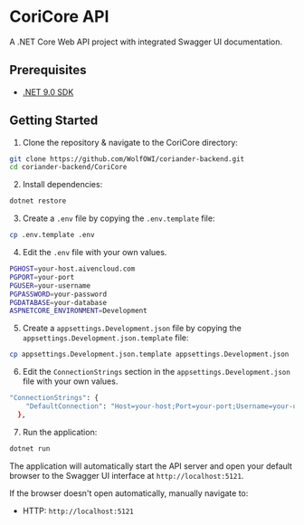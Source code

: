 # CoriCore API

A .NET Core Web API project with integrated Swagger UI documentation.

## Prerequisites

- [.NET 9.0 SDK](https://dotnet.microsoft.com/download/dotnet/9.0)

## Getting Started

1. Clone the repository & navigate to the CoriCore directory:

```bash
git clone https://github.com/WolfOWI/coriander-backend.git
cd coriander-backend/CoriCore
```

2. Install dependencies:

```bash
dotnet restore
```

3. Create a `.env` file by copying the `.env.template` file:

```bash
cp .env.template .env
```

4. Edit the `.env` file with your own values.

```bash
PGHOST=your-host.aivencloud.com
PGPORT=your-port
PGUSER=your-username
PGPASSWORD=your-password
PGDATABASE=your-database
ASPNETCORE_ENVIRONMENT=Development
```

5. Create a `appsettings.Development.json` file by copying the `appsettings.Development.json.template` file:

```bash
cp appsettings.Development.json.template appsettings.Development.json
```

6. Edit the `ConnectionStrings` section in the `appsettings.Development.json` file with your own values.

```bash
"ConnectionStrings": {
    "DefaultConnection": "Host=your-host;Port=your-port;Username=your-username;Password=your-password;Database=your-database;SSL Mode=Require"
  },
```

7. Run the application:

```bash
dotnet run
```

The application will automatically start the API server and open your default browser to the Swagger UI interface at `http://localhost:5121`.

If the browser doesn't open automatically, manually navigate to:

- HTTP: `http://localhost:5121`

```

```
